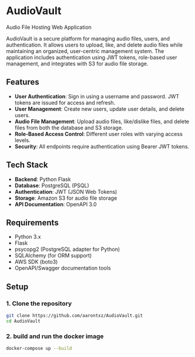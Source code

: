 # AudioVault
Audio File Hosting Web Application

AudioVault is a secure platform for managing audio files, users, and authentication. It allows users to upload, like, and delete audio files while maintaining an organized, user-centric management system. The application includes authentication using JWT tokens, role-based user management, and integrates with S3 for audio file storage.

## Features

- **User Authentication**: Sign in using a username and password. JWT tokens are issued for access and refresh.
- **User Management**: Create new users, update user details, and delete users.
- **Audio File Management**: Upload audio files, like/dislike files, and delete files from both the database and S3 storage.
- **Role-Based Access Control**: Different user roles with varying access levels.
- **Security**: All endpoints require authentication using Bearer JWT tokens.

## Tech Stack

- **Backend**: Python Flask
- **Database**: PostgreSQL (PSQL)
- **Authentication**: JWT (JSON Web Tokens)
- **Storage**: Amazon S3 for audio file storage
- **API Documentation**: OpenAPI 3.0

## Requirements

- Python 3.x
- Flask
- psycopg2 (PostgreSQL adapter for Python)
- SQLAlchemy (for ORM support)
- AWS SDK (boto3)
- OpenAPI/Swagger documentation tools

## Setup

### 1. Clone the repository

```bash
git clone https://github.com/aarontxz/AudioVault.git
cd AudioVault
```

### 2. build and run the docker image
```bash
docker-compose up --build
```

